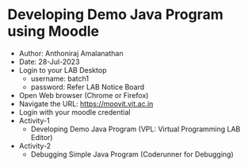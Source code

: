 # Developing Demo Java Program using Moodle
- Author: Anthoniraj Amalanathan
- Date: 28-Jul-2023
- Login to your LAB Desktop
	- username: batch1
	- password: Refer LAB Notice Board
- Open Web browser (Chrome or Firefox)
- Navigate the URL: https://moovit.vit.ac.in
- Login with your moodle credential
- Activity-1
	- Developing Demo Java Program 
	(VPL: Virtual Programming LAB Editor)
- Activity-2
	- Debugging Simple Java Program
	(Coderunner for Debugging)